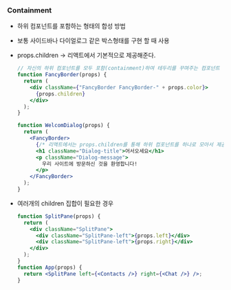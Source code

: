 ### Containment

- 하위 컴포넌트를 포함하는 형태의 합성 방법
- 보통 사이드바나 다이얼로그 같은 박스형태를 구현 할 때 사용
- props.children -> 리액트에서 기본적으로 제공해준다.

  ```jsx
  // 자신의 하위 컴포넌트를 모두 포함(containment)하여 테두리를 꾸며주는 컴포넌트
  function FancyBorder(props) {
    return (
      <div className={"FancyBorder FancyBorder-" + props.color}>
        {props.children}
      </div>
    );
  }

  function WelcomDialog(props) {
    return (
      <FancyBorder>
        {/* 리액트에서는 props.children를 통해 하위 컴포넌트를 하나로 모아서 제공해 준다. */}
        <h1 className="Dialog-title">어서오세요</h1>
        <p className="Dialog-message">
          우리 사이트에 방문하신 것을 환영합니다!
        </p>
      </FancyBorder>
    );
  }
  ```

- 여러개의 children 집합이 필요한 경우

  ```jsx
  function SplitPane(props) {
    return (
      <div className="SplitPane">
        <div className="SplitPane-left">{props.left}</div>
        <div className="SplitPane-left">{props.right}</div>
      </div>
    );
  }
  function App(props) {
    return <SplitPane left={<Contacts />} right={<Chat />} />;
  }
  ```

